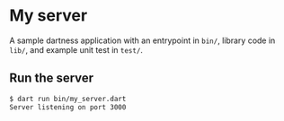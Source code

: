 # My server

A sample dartness application with an entrypoint in `bin/`, library code
in `lib/`, and example unit test in `test/`.

## Run the server

```bash
$ dart run bin/my_server.dart
Server listening on port 3000
```